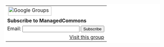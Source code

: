<table border=0 style="background-color: #fff; padding: 5px;" cellspacing=0>
  <tr><td>
  <img src="http://groups.google.com/intl/en/images/logos/groups_logo_sm.gif"
         height=30 width=140 alt="Google Groups">
  </td></tr>
  <tr><td style="padding-left: 5px">
  <b>Subscribe to ManagedCommons</b>
  </td></tr>
  <form action="http://groups.google.com/group/managedcommons/boxsubscribe">
  <tr><td style="padding-left: 5px;">
  Email: <input type=text name=email>
  <input type=submit name="sub" value="Subscribe">
  </td></tr>
</form>
<tr><td align=right>
  <a href="http://groups.google.com/group/managedcommons">Visit this group</a>
</td></tr>
</table>